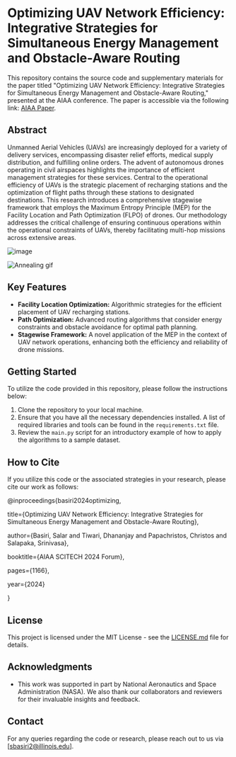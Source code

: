 # Optimizing UAV Network Efficiency: Integrative Strategies for Simultaneous Energy Management and Obstacle-Aware Routing

This repository contains the source code and supplementary materials for the paper titled "Optimizing UAV Network Efficiency: Integrative Strategies for Simultaneous Energy Management and Obstacle-Aware Routing," presented at the AIAA conference. The paper is accessible via the following link: [AIAA Paper](https://arc.aiaa.org/doi/abs/10.2514/6.2024-1166).

## Abstract
Unmanned Aerial Vehicles (UAVs) are increasingly deployed for a variety of delivery services, encompassing disaster relief efforts, medical supply distribution, and fulfilling online orders. The advent of autonomous drones operating in civil airspaces highlights the importance of efficient management strategies for these services. Central to the operational efficiency of UAVs is the strategic placement of recharging stations and the optimization of flight paths through these stations to designated destinations. This research introduces a comprehensive stagewise framework that employs the Maximum Entropy Principle (MEP) for the Facility Location and Path Optimization (FLPO) of drones. Our methodology addresses the critical challenge of ensuring continuous operations within the operational constraints of UAVs, thereby facilitating multi-hop missions across extensive areas.

![image](https://github.com/salar96/UAV_Optimization/assets/50495107/69a5221c-dd78-4bc0-8def-1fa1988a124d)

![Annealing gif](https://github.com/salar96/UAV_Optimization/assets/50495107/258c5172-3220-48d3-adb6-6d547fdb4dc3)

## Key Features
- **Facility Location Optimization:** Algorithmic strategies for the efficient placement of UAV recharging stations.
- **Path Optimization:** Advanced routing algorithms that consider energy constraints and obstacle avoidance for optimal path planning.
- **Stagewise Framework:** A novel application of the MEP in the context of UAV network operations, enhancing both the efficiency and reliability of drone missions.

## Getting Started
To utilize the code provided in this repository, please follow the instructions below:

1. Clone the repository to your local machine.
2. Ensure that you have all the necessary dependencies installed. A list of required libraries and tools can be found in the `requirements.txt` file.
3. Review the `main.py` script for an introductory example of how to apply the algorithms to a sample dataset.

## How to Cite
If you utilize this code or the associated strategies in your research, please cite our work as follows:

@inproceedings{basiri2024optimizing,

  title={Optimizing UAV Network Efficiency: Integrative Strategies for Simultaneous Energy Management and Obstacle-Aware Routing},
  
  author={Basiri, Salar and Tiwari, Dhananjay and Papachristos, Christos and Salapaka, Srinivasa},
  
  booktitle={AIAA SCITECH 2024 Forum},
  
  pages={1166},
  
  year={2024}
  
}

## License
This project is licensed under the MIT License - see the [LICENSE.md](LICENSE.md) file for details.

## Acknowledgments
- This work was supported in part by National Aeronautics and Space Administration (NASA). We also thank our collaborators and reviewers for their invaluable insights and feedback.

## Contact
For any queries regarding the code or research, please reach out to us via [sbasiri2@illinois.edu].
